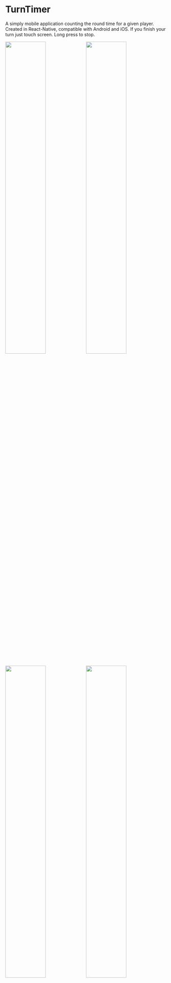 # TurnTimer
A simply mobile application counting the round time for a given player.
Created in React-Native, compatible with Android and iOS.
If you finish your turn just touch screen. Long press to stop. 

<img width="50%" height="50%" src="https://i.imgur.com/sT30MXO.png"/><img width="50%" height="50%" src="https://i.imgur.com/7POs9M5.png"/><img width="50%" height="50%" src="https://i.imgur.com/qaC9hJH.png"/><img width="50%" height="50%" src="https://i.imgur.com/xFx2hKi.png"/>
